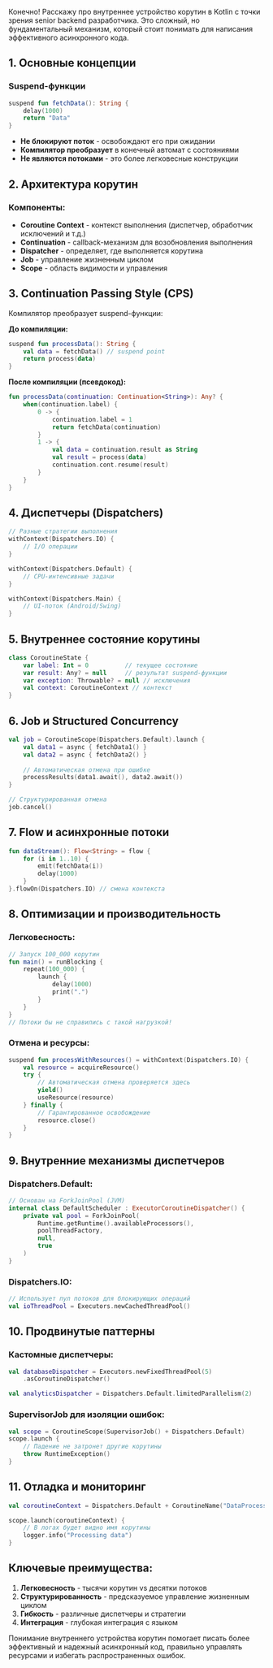 Конечно! Расскажу про внутреннее устройство корутин в Kotlin с точки зрения senior backend разработчика. Это сложный, но фундаментальный механизм, который стоит понимать для написания эффективного асинхронного кода.

## 1. Основные концепции

### Suspend-функции
```kotlin
suspend fun fetchData(): String {
    delay(1000)
    return "Data"
}
```
- **Не блокируют поток** - освобождают его при ожидании
- **Компилятор преобразует** в конечный автомат с состояниями
- **Не являются потоками** - это более легковесные конструкции

## 2. Архитектура корутин

### Компоненты:
- **Coroutine Context** - контекст выполнения (диспетчер, обработчик исключений и т.д.)
- **Continuation** - callback-механизм для возобновления выполнения
- **Dispatcher** - определяет, где выполняется корутина
- **Job** - управление жизненным циклом
- **Scope** - область видимости и управления

## 3. Continuation Passing Style (CPS)

Компилятор преобразует suspend-функции:

**До компиляции:**
```kotlin
suspend fun processData(): String {
    val data = fetchData() // suspend point
    return process(data)
}
```

**После компиляции (псевдокод):**
```kotlin
fun processData(continuation: Continuation<String>): Any? {
    when(continuation.label) {
        0 -> {
            continuation.label = 1
            return fetchData(continuation)
        }
        1 -> {
            val data = continuation.result as String
            val result = process(data)
            continuation.cont.resume(result)
        }
    }
}
```

## 4. Диспетчеры (Dispatchers)

```kotlin
// Разные стратегии выполнения
withContext(Dispatchers.IO) {
    // I/O операции
}

withContext(Dispatchers.Default) {
    // CPU-интенсивные задачи
}

withContext(Dispatchers.Main) {
    // UI-поток (Android/Swing)
}
```

## 5. Внутреннее состояние корутины

```kotlin
class CoroutineState {
    var label: Int = 0          // текущее состояние
    var result: Any? = null     // результат suspend-функции
    var exception: Throwable? = null // исключения
    val context: CoroutineContext // контекст
}
```

## 6. Job и Structured Concurrency

```kotlin
val job = CoroutineScope(Dispatchers.Default).launch {
    val data1 = async { fetchData1() }
    val data2 = async { fetchData2() }
    
    // Автоматическая отмена при ошибке
    processResults(data1.await(), data2.await())
}

// Структурированная отмена
job.cancel()
```

## 7. Flow и асинхронные потоки

```kotlin
fun dataStream(): Flow<String> = flow {
    for (i in 1..10) {
        emit(fetchData(i))
        delay(1000)
    }
}.flowOn(Dispatchers.IO) // смена контекста
```

## 8. Оптимизации и производительность

### Легковесность:
```kotlin
// Запуск 100_000 корутин
fun main() = runBlocking {
    repeat(100_000) {
        launch {
            delay(1000)
            print(".")
        }
    }
}
// Потоки бы не справились с такой нагрузкой!
```

### Отмена и ресурсы:
```kotlin
suspend fun processWithResources() = withContext(Dispatchers.IO) {
    val resource = acquireResource()
    try {
        // Автоматическая отмена проверяется здесь
        yield()
        useResource(resource)
    } finally {
        // Гарантированное освобождение
        resource.close()
    }
}
```

## 9. Внутренние механизмы диспетчеров

### Dispatchers.Default:
```kotlin
// Основан на ForkJoinPool (JVM)
internal class DefaultScheduler : ExecutorCoroutineDispatcher() {
    private val pool = ForkJoinPool(
        Runtime.getRuntime().availableProcessors(),
        poolThreadFactory, 
        null, 
        true
    )
}
```

### Dispatchers.IO:
```kotlin
// Использует пул потоков для блокирующих операций
val ioThreadPool = Executors.newCachedThreadPool()
```

## 10. Продвинутые паттерны

### Кастомные диспетчеры:
```kotlin
val databaseDispatcher = Executors.newFixedThreadPool(5)
    .asCoroutineDispatcher()

val analyticsDispatcher = Dispatchers.Default.limitedParallelism(2)
```

### SupervisorJob для изоляции ошибок:
```kotlin
val scope = CoroutineScope(SupervisorJob() + Dispatchers.Default)
scope.launch {
    // Падение не затронет другие корутины
    throw RuntimeException()
}
```

## 11. Отладка и мониторинг

```kotlin
val coroutineContext = Dispatchers.Default + CoroutineName("DataProcessor")

scope.launch(coroutineContext) {
    // В логах будет видно имя корутины
    logger.info("Processing data")
}
```

## Ключевые преимущества:

1. **Легковесность** - тысячи корутин vs десятки потоков
2. **Структурированность** - предсказуемое управление жизненным циклом
3. **Гибкость** - различные диспетчеры и стратегии
4. **Интеграция** - глубокая интеграция с языком

Понимание внутреннего устройства корутин помогает писать более эффективный и надежный асинхронный код, правильно управлять ресурсами и избегать распространенных ошибок.
